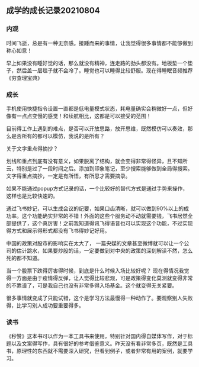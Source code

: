 ## 成学的成长记录20210804

### 内观

时间飞逝，总是有一种无奈感。接踵而来的事情，让我觉得很多事情都不能够做到称心如意！

早上如果没有睡好觉的话，那么就没有精神，连走路的劲头都没有。地板垫一个垫子，然后盖一层毯子就不会冷了。睡觉也可以睡得比较舒服。现在得睡眠音频推荐《穷查理宝典》

### 成长

手机使用快捷指令设置一直都是低电量模式状态，耗电量确实会稍微好一点，但好像有一点点变慢的感觉！和续航相比，这都是可以接受的范围！

目前得工作上遇到的难点，是否可以开放思路，放开思维，既然模仿可以奏效，那么是否所有的都可以模仿，我说的是所有？

关于文字重点得摘抄？

划线和重点到底有没有意义，如果脱离了结构，就会变得非常得怪异，且不知所云，特别是过了一段时间之后。添加到印象笔记，至少搜索能够做到全局得搜索。文字得重点摘抄，一定是有所悟，有所思才需要摘录。

如果不能通过popup方式记录的话，一个比较好的替代方式是通过手势来操作，这样也是比较快速的。

通过飞书妙记，可以生成会议的纪要，如果口齿清晰，就可以做到90%以上的成功率。这个功能确实非常的不错！外面的这些个服务动不动就需要钱，飞书居然全部提供了，这个真厉害！之前我知道得讯飞得语音也可以实现这个功能，不过实现得方式和展示得形式都没有飞书得妙记好用。

中国的政策对股市的影响实在太大了， 一篇央媒的文章甚至微博就可以让一个公司的估计跳水，如果要炒股的话，一定要做到对中央的政策的深刻解读不然，怎么死的都不知道。

当一个股票下跌得厉害得时候，到底是什么时候入场比较好呢？ 现在得情况我觉得一方面是由于疫情得反弹，让人觉得比较悲观，可是政策得变化莫测就变得非常的不靠谱了，可是我自己也没有非常多得入场基金。这个就变得无关紧要。

很多事情就变成了只能试错，这个是学习方法最慢得一种动作了。要观察别人失败得，比学习别人成功要重要得多。

### 读书

《秒赞》这本书可以作为一本工具书来使用，特别针对国内得自媒体写作，对于标题以及文案得写作，具有很好的参考借鉴意义。昨天没有看非常多页，既然是工具书，原理性的东西就不需要深入研究，但看到例子，或者非常有用的案例，就要学习。